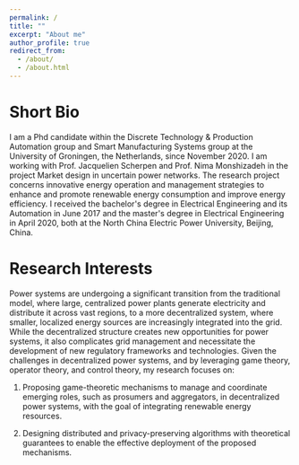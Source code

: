 ```yaml
---
permalink: /
title: ""
excerpt: "About me"
author_profile: true
redirect_from: 
  - /about/
  - /about.html
---
```


Short Bio
===

I am a Phd candidate within the Discrete Technology & Production Automation group and Smart Manufacturing Systems group at the University of Groningen, the Netherlands, since November 2020. I am working with Prof. Jacquelien Scherpen and Prof. Nima Monshizadeh in the project Market design in uncertain power networks. The research project concerns innovative energy operation and management strategies to enhance and promote renewable energy consumption and improve energy efficiency. I received the bachelor's degree in Electrical Engineering and its Automation in June 2017 and the master's degree in Electrical Engineering in April 2020, both at the North China Electric Power University, Beijing, China. 

Research Interests
===

Power systems are undergoing a significant transition from the traditional model, where large, centralized power plants generate electricity and distribute it across vast regions, to a more decentralized system, where smaller, localized energy sources are increasingly integrated into the grid. While the decentralized structure creates new opportunities for power systems, it also complicates grid management and necessitate the development of new regulatory frameworks and technologies. Given the challenges in decentralized power systems, and by leveraging game theory, operator theory, and control theory, my research focuses on: 

1. Proposing game-theoretic mechanisms to manage and coordinate emerging roles, such as prosumers and aggregators, in decentralized power systems, with the goal of integrating renewable energy resources.
 
2. Designing distributed and privacy-preserving algorithms with theoretical guarantees to enable the effective deployment of the proposed mechanisms.
